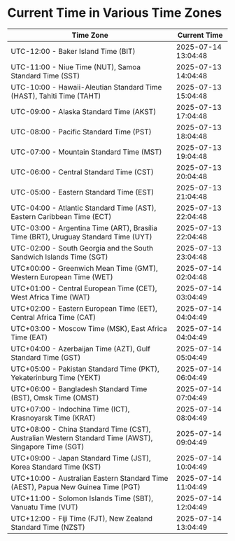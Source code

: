# Current Time in Various Time Zones

| Time Zone | Current Time |
|-----------|--------------|
| UTC-12:00 - Baker Island Time (BIT) | 2025-07-14 13:04:48 |
| UTC-11:00 - Niue Time (NUT), Samoa Standard Time (SST) | 2025-07-13 14:04:48 |
| UTC-10:00 - Hawaii-Aleutian Standard Time (HAST), Tahiti Time (TAHT) | 2025-07-13 15:04:48 |
| UTC-09:00 - Alaska Standard Time (AKST) | 2025-07-13 17:04:48 |
| UTC-08:00 - Pacific Standard Time (PST) | 2025-07-13 18:04:48 |
| UTC-07:00 - Mountain Standard Time (MST) | 2025-07-13 19:04:48 |
| UTC-06:00 - Central Standard Time (CST) | 2025-07-13 20:04:48 |
| UTC-05:00 - Eastern Standard Time (EST) | 2025-07-13 21:04:48 |
| UTC-04:00 - Atlantic Standard Time (AST), Eastern Caribbean Time (ECT) | 2025-07-13 22:04:48 |
| UTC-03:00 - Argentina Time (ART), Brasília Time (BRT), Uruguay Standard Time (UYT) | 2025-07-13 22:04:48 |
| UTC-02:00 - South Georgia and the South Sandwich Islands Time (SGT) | 2025-07-13 23:04:48 |
| UTC±00:00 - Greenwich Mean Time (GMT), Western European Time (WET) | 2025-07-14 02:04:48 |
| UTC+01:00 - Central European Time (CET), West Africa Time (WAT) | 2025-07-14 03:04:49 |
| UTC+02:00 - Eastern European Time (EET), Central Africa Time (CAT) | 2025-07-14 04:04:49 |
| UTC+03:00 - Moscow Time (MSK), East Africa Time (EAT) | 2025-07-14 04:04:49 |
| UTC+04:00 - Azerbaijan Time (AZT), Gulf Standard Time (GST) | 2025-07-14 05:04:49 |
| UTC+05:00 - Pakistan Standard Time (PKT), Yekaterinburg Time (YEKT) | 2025-07-14 06:04:49 |
| UTC+06:00 - Bangladesh Standard Time (BST), Omsk Time (OMST) | 2025-07-14 07:04:49 |
| UTC+07:00 - Indochina Time (ICT), Krasnoyarsk Time (KRAT) | 2025-07-14 08:04:49 |
| UTC+08:00 - China Standard Time (CST), Australian Western Standard Time (AWST), Singapore Time (SGT) | 2025-07-14 09:04:49 |
| UTC+09:00 - Japan Standard Time (JST), Korea Standard Time (KST) | 2025-07-14 10:04:49 |
| UTC+10:00 - Australian Eastern Standard Time (AEST), Papua New Guinea Time (PGT) | 2025-07-14 11:04:49 |
| UTC+11:00 - Solomon Islands Time (SBT), Vanuatu Time (VUT) | 2025-07-14 12:04:49 |
| UTC+12:00 - Fiji Time (FJT), New Zealand Standard Time (NZST) | 2025-07-14 13:04:49 |
